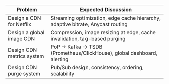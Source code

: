 | Problem                   | Expected Discussion                                                             |
| ------------------------- | ------------------------------------------------------------------------------- |
| Design a CDN for Netflix  | Streaming optimization, edge cache hierarchy, adaptive bitrate, Anycast routing |
| Design a global image CDN | Compression, image resizing at edge, cache invalidation, tag-based purging      |
| Design CDN metrics system | PoP → Kafka → TSDB (Prometheus/ClickHouse), global dashboard, alerting          |
| Design CDN purge system   | Pub/Sub design, consistency, ordering, scalability                              |
